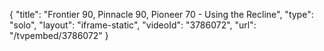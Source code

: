 {
    "title": "Frontier 90, Pinnacle 90, Pioneer 70 - Using the Recline",
    "type": "solo",
    "layout": "iframe-static",
    "videoId": "3786072",
    "url": "\/tvpembed\/3786072"
}